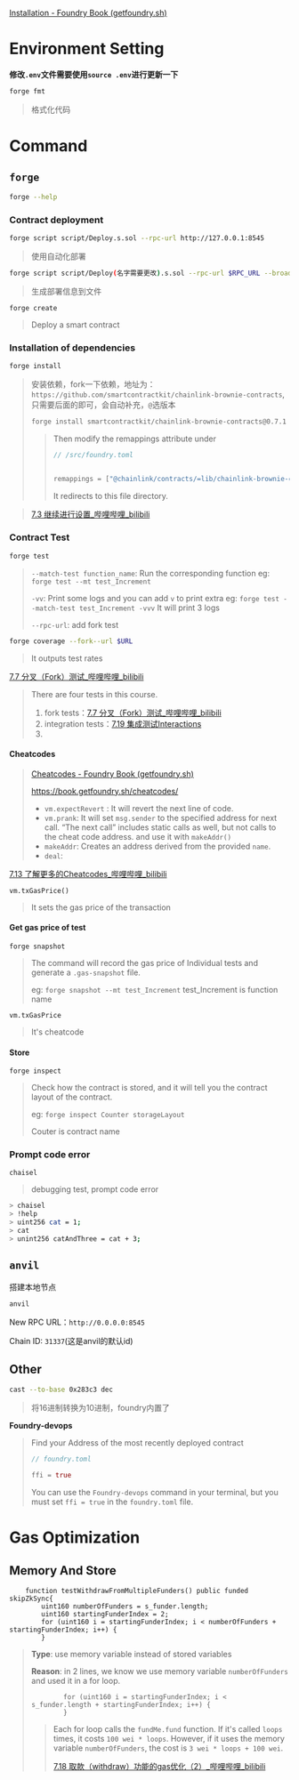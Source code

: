 [Installation - Foundry Book (getfoundry.sh)](https://book.getfoundry.sh/getting-started/installation)



# Environment Setting

**修改`.env`文件需要使用`source .env`进行更新一下**



```sh
forge fmt
```

> 格式化代码





# Command

## `forge`



```sh
forge --help
```



### **Contract deployment**

```sh
forge script script/Deploy.s.sol --rpc-url http://127.0.0.1:8545
```

> 使用自动化部署

```sh
forge script script/Deploy(名字需要更改).s.sol --rpc-url $RPC_URL --broadcast --private-key $PRIVATE_KEY
```

> 生成部署信息到文件

`forge create`

> Deploy a smart contract



### **Installation of dependencies**

```sh
forge install
```

> 安装依赖，fork一下依赖，地址为：`https://github.com/smartcontractkit/chainlink-brownie-contracts`,只需要后面的即可，会自动补充，`@`选版本
>
> ```sh
> forge install smartcontractkit/chainlink-brownie-contracts@0.7.1 --no-commit
> ```
>
> > Then modify the remappings attribute under
> >
> > ```rust
> > // /src/foundry.toml
> > 
> > 
> > remappings = ["@chainlink/contracts/=lib/chainlink-brownie-contracts/contracts/"]
> > ```
> > 
> >It redirects to this file directory.

> [7.3 继续进行设置_哔哩哔哩_bilibili](https://www.bilibili.com/video/BV13a4y1F7V3/?p=84)





### **Contract Test**

```sh
forge test
```

> `--match-test function_name`: Run the corresponding function eg: `forge test --mt test_Increment`
>
> `-vv`: Print some logs and you can add `v` to print  extra
> eg: `forge test --match-test test_Increment -vvv` It will print 3 logs
>
> `--rpc-url`: add fork test

```sh
forge coverage --fork--url $URL
```

> It outputs test rates

[7.7 分叉（Fork）测试_哔哩哔哩_bilibili](https://www.bilibili.com/video/BV13a4y1F7V3/?p=88)

> There are four tests in this course.
>
> 1. fork tests：[7.7 分叉（Fork）测试_哔哩哔哩_bilibili](https://www.bilibili.com/video/BV13a4y1F7V3/?p=88)
> 2. integration tests：[7.19 集成测试Interactions](https://www.bilibili.com/video/BV13a4y1F7V3/?p=100)
> 3. 



#### Cheatcodes

> [Cheatcodes - Foundry Book (getfoundry.sh)](https://book.getfoundry.sh/forge/cheatcodes)
>
> https://book.getfoundry.sh/cheatcodes/
>
> - `vm.expectRevert` : It will revert the next line of code.
> - `vm.prank`: It will set `msg.sender` to the specified address for next call. “The next call” includes static calls as well, but not calls to the cheat code address.  and use it with `makeAddr()` 
> - `makeAddr`: Creates an address derived from the provided `name`.
> - `deal`:

[7.13 了解更多的Cheatcodes_哔哩哔哩_bilibili](https://www.bilibili.com/video/BV13a4y1F7V3/?p=94)

`vm.txGasPrice()`

> It sets the gas price of the transaction



#### Get gas price of test

`forge snapshot`

> The command  will record the gas price of Individual tests and generate a `.gas-snapshot` file.
>
> eg: `forge snapshot --mt test_Increment`
> test_Increment is function name

`vm.txGasPrice`

> It's cheatcode



#### Store

`forge inspect`

> Check how the contract is stored, and it will tell you the contract layout of the contract.
>
> eg: `forge inspect Counter storageLayout`
>
> Couter is contract name







### Prompt code error

`chaisel`

> debugging test, prompt code error

```sh
> chaisel
> !help
> uint256 cat = 1;
> cat 
> unint256 catAndThree = cat + 3;
```











## `anvil`

搭建本地节点

```sh
anvil
```



New RPC URL：`http://0.0.0.0:8545`

Chain ID: `31337`(这是anvil的默认id)





## Other

```sh
cast --to-base 0x283c3 dec
```

> 将16进制转换为10进制，foundry内置了



**Foundry-devops**

>  Find your Address of the most recently deployed contract
>
> ```rust
> // foundry.toml
> 
> ffi = true
> 
> ```
>
> You can use the `Foundry-devops` command in your terminal, but you must set `ffi = true` in the `foundry.toml` file.





# Gas Optimization



## Memory And Store

```solidity
    function testWithdrawFromMultipleFunders() public funded skipZkSync{
        uint160 numberOfFunders = s_funder.length;
        uint160 startingFunderIndex = 2;
        for (uint160 i = startingFunderIndex; i < numberOfFunders + startingFunderIndex; i++) {
        }
```

> **Type**: use memory variable instead of stored variables
>
> **Reason**: in 2 lines, we know we use memory variable `numberOfFunders` and used it in a for loop.
>
> ```solidity
>         for (uint160 i = startingFunderIndex; i < s_funder.length + startingFunderIndex; i++) {
>         }
> ```
>
> > Each for loop calls the `fundMe.fund` function. If it's called `loops` times, it costs `100 wei * loops`. However, if it uses the memory variable `numberOfFunders`, the cost is `3 wei * loops + 100 wei`.
> >
> > [7.18 取款（withdraw）功能的gas优化（2）_哔哩哔哩_bilibili](https://www.bilibili.com/video/BV13a4y1F7V3/?p=99)



